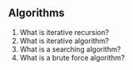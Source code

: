 ## Algorithms

1. What is iterative recursion?
2. What is iterative algorithm?
3. What is a searching algorithm?
4. What is a brute force algorithm?
